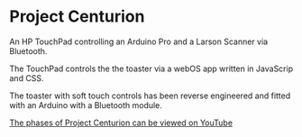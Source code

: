 # Project Centurion

An HP TouchPad controlling an Arduino Pro and a Larson Scanner via Bluetooth.

The TouchPad controls the the toaster via a webOS app written in JavaScrip and CSS.

The toaster with soft touch controls has been reverse engineered and fitted with an Arduino with a Bluetooth module.

[The phases of Project Centurion can be viewed on YouTube](https://www.youtube.com/playlist?list=PLgiUodv0yApeMxTNTRWhJh8BxC6LPlRrP)
